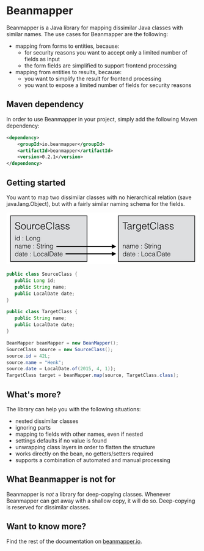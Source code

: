# Beanmapper

Beanmapper is a Java library for mapping dissimilar Java classes with similar names. The use
cases for Beanmapper are the following:
* mapping from forms to entities, because:
  * for security reasons you want to accept only a limited number of fields as input
  * the form fields are simplified to support frontend processing
* mapping from entities to results, because:
  * you want to simplify the result for frontend processing
  * you want to expose a limited number of fields for security reasons

## Maven dependency

In order to use Beanmapper in your project, simply add the following Maven dependency:

```xml
<dependency>
    <groupId>io.beanmapper</groupId>
    <artifactId>beanmapper</artifactId>
    <version>0.2.1</version>
</dependency>
```

## Getting started

You want to map two dissimilar classes with no hierarchical relation (save java.lang.Object), 
but with a fairly similar naming schema for the fields.

![Basic use case for Beanmapper](docs/images/01-basic-use-case.png)

```java
public class SourceClass {
   public Long id;
   public String name;
   public LocalDate date;
}
```

```java
public class TargetClass {
   public String name;
   public LocalDate date;
}
```

```java
BeanMapper beanMapper = new BeanMapper();
SourceClass source = new SourceClass();
source.id = 42L;
source.name = "Henk";
source.date = LocalDate.of(2015, 4, 1));
TargetClass target = beanMapper.map(source, TargetClass.class);
```

## What's more?

The library can help you with the following situations:
* nested dissimilar classes
* ignoring parts
* mapping to fields with other names, even if nested
* settings defaults if no value is found
* unwrapping class layers in order to flatten the structure
* works directly on the bean, no getters/setters required
* supports a combination of automated and manual processing

## What Beanmapper is not for

Beanmapper is *not* a library for deep-copying classes. Whenever Beanmapper can get away with a shallow
copy, it will do so. Deep-copying is reserved for dissimilar classes.

## Want to know more?

Find the rest of the documentation on [beanmapper.io](http://beanmapper.io).